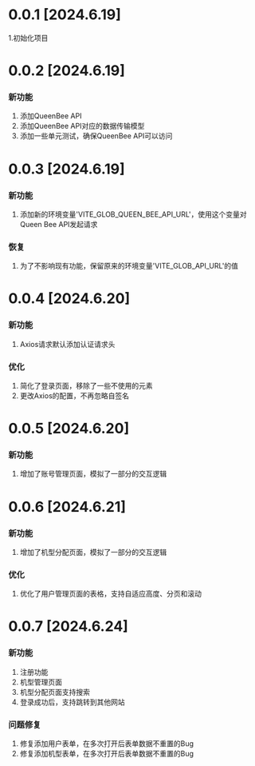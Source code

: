 # 0.0.1 [2024.6.19]

1.初始化项目

# 0.0.2 [2024.6.19]

### 新功能

1. 添加QueenBee API
2. 添加QueenBee API对应的数据传输模型
3. 添加一些单元测试，确保QueenBee API可以访问

# 0.0.3 [2024.6.19]

### 新功能

1. 添加新的环境变量'VITE_GLOB_QUEEN_BEE_API_URL'，使用这个变量对Queen Bee API发起请求

### 恢复

1. 为了不影响现有功能，保留原来的环境变量'VITE_GLOB_API_URL'的值

# 0.0.4 [2024.6.20]

### 新功能

1. Axios请求默认添加认证请求头

### 优化

1. 简化了登录页面，移除了一些不使用的元素
2. 更改Axios的配置，不再忽略自签名

# 0.0.5 [2024.6.20]

### 新功能

1. 增加了账号管理页面，模拟了一部分的交互逻辑

# 0.0.6 [2024.6.21]

### 新功能

1. 增加了机型分配页面，模拟了一部分的交互逻辑

### 优化

1. 优化了用户管理页面的表格，支持自适应高度、分页和滚动

# 0.0.7 [2024.6.24]

### 新功能

1. 注册功能
2. 机型管理页面
3. 机型分配页面支持搜索
4. 登录成功后，支持跳转到其他网站

### 问题修复

1. 修复添加用户表单，在多次打开后表单数据不重置的Bug
2. 修复添加机型表单，在多次打开后表单数据不重置的Bug

